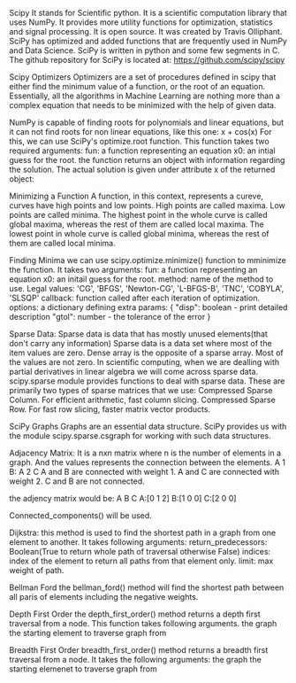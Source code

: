 Scipy 
It stands for Scientific python. It is a scientific computation library that uses NumPy. It provides more utility functions for optimization, statistics and signal processing. It is open source. It was created by Travis Olliphant.
SciPy has optimized and added functions that are frequently used in NumPy and Data Science. SciPy is written in python and some few segments in C. The github repository for SciPy is located at: https://github.com/scipy/scipy 


 Scipy Optimizers
 Optimizers are a set of procedures defined in scipy that either find the minimum value of a function, or the root of an equation. Essentially, all the algorithms in Machine Learning are nothing more than a complex equation that needs to be minimized with the help of given data.

 NumPy is capable of finding roots for polynomials and linear equations, but it can not find roots for non linear equations, like this one:
 x + cos(x)
 For this, we can use SciPy's optimize.root function. This function takes two required arguments:
 fun: a function representing an equation
 x0: an intial guess for the root.
 the function returns an object with information regarding the solution. The actual solution is given under attribute x of the returned object:

 Minimizing a Function
 A function, in this context, represents a cureve, curves have high points and low points. High points are called maxima. Low points are called minima. The highest point in the whole curve is called global maxima, whereas the rest of them are called local maxima. The lowest point in whole curve is called global minima, whereas the rest of them are called local minima.

Finding Minima
we can use scipy.optimize.minimize() function to mminimize the function. It takes two arguments:
fun: a function representing an equation
x0: an initail guess for the root.
method: name of the method to use. Legal values:
'CG', 'BFGS', 'Newton-CG', 'L-BFGS-B', 'TNC', 'COBYLA', 'SLSQP'
callback: function called after each iteration of optimization.
options: a dictionary defining extra params:
 {
    "disp": boolean - print detailed description
    "gtol": number - the tolerance of the error
     }

Sparse Data:
Sparse data is data that has mostly unused elements(that don't carry any information)
Sparse data is a data set where most of the item values are zero. Dense array is the opposite of a sparse array. Most of the values are not zero. In scientific computing, when we are dealling with partial derivatives in linear algebra we will come across sparse data.
scipy.sparse module provides functions to deal with sparse data. These are primarily two types of sparse matrices that we use:
Compressed Sparse Column. For efficient arithmetic, fast column slicing.
Compressed Sparse Row. For fast row slicing, faster matrix vector products.

SciPy Graphs
Graphs are an essential data structure. SciPy provides us with the module scipy.sparse.csgraph for working with such data structures.

Adjacency Matrix:
It is a nxn matrix where n is the number of elements in a graph. And the values represents the connection between the elements.   A 1 B: A 2 C
A and B are connected with weight 1. 
A and C are connected with weight 2.
C and B are not connected.

the adjency matrix would be:
    A B C
 A:[0 1 2]
 B:[1 0 0]
 C:[2 0 0] 

 Connected_components() will be used.

 Dijkstra:
 this method is used to find the shortest path in a graph from one element to another. It takes following arguments:
 return_predecessors: Boolean(True to return whole path of traversal otherwise False)
 indices: index of the element to return all paths from that element only.
 limit: max weight of path.

 Bellman Ford
 the bellman_ford() method will find the shortest path between all paris of elements including the negative weights.

 Depth First Order
 the depth_first_order() method returns a depth first traversal from a node. This function takes following arguments.
 the graph
 the starting element to traverse graph from

 Breadth First Order
 breadth_first_order() method returns a breadth first traversal from a node. It takes the following arguments:
 the graph
 the starting elemenet to traverse graph from

 
